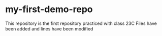 # my-first-demo-repo
This repository is the first repository practiced with class 23C
Files have been added and lines have been modified